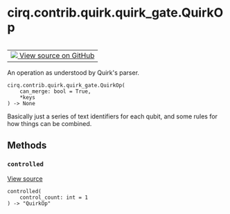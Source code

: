 <div itemscope itemtype="http://developers.google.com/ReferenceObject">
<meta itemprop="name" content="cirq.contrib.quirk.quirk_gate.QuirkOp" />
<meta itemprop="path" content="Stable" />
<meta itemprop="property" content="__init__"/>
<meta itemprop="property" content="controlled"/>
</div>

# cirq.contrib.quirk.quirk_gate.QuirkOp

<!-- Insert buttons and diff -->

<table class="tfo-notebook-buttons tfo-api" align="left">

<td>
  <a target="_blank" href="https://github.com/quantumlib/cirq/tree/master/cirq/contrib/quirk/quirk_gate.py">
    <img src="https://www.tensorflow.org/images/GitHub-Mark-32px.png" />
    View source on GitHub
  </a>
</td>
</table>



An operation as understood by Quirk's parser.

<pre class="devsite-click-to-copy prettyprint lang-py tfo-signature-link">
<code>cirq.contrib.quirk.quirk_gate.QuirkOp(
    can_merge: bool = True,
    *keys
) -> None
</code></pre>



<!-- Placeholder for "Used in" -->

Basically just a series of text identifiers for each qubit, and some rules
for how things can be combined.

## Methods

<h3 id="controlled"><code>controlled</code></h3>

<a target="_blank" href="https://github.com/quantumlib/cirq/tree/master/cirq/contrib/quirk/quirk_gate.py">View source</a>

<pre class="devsite-click-to-copy prettyprint lang-py tfo-signature-link">
<code>controlled(
    control_count: int = 1
) -> "QuirkOp"
</code></pre>






